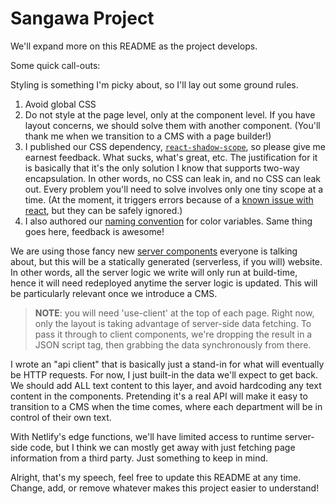 # Sangawa Project

We'll expand more on this README as the project develops.

Some quick call-outs:

Styling is something I'm picky about, so I'll lay out some ground rules.
1. Avoid global CSS
2. Do not style at the page level, only at the component level. If you have layout concerns, we should solve them with another component. (You'll thank me when we transition to a CMS with a page builder!)
3. I published our CSS dependency, [`react-shadow-scope`](https://www.npmjs.com/package/react-shadow-scope), so please give me earnest feedback. What sucks, what's great, etc. The justification for it is basically that it's the only solution I know that supports two-way encapsulation. In other words, no CSS can leak in, and no CSS can leak out. Every problem you'll need to solve involves only one tiny scope at a time. (At the moment, it triggers errors because of a [known issue with react](https://github.com/jonathandewitt-dev/react-shadow-scope/issues/2#issuecomment-1585080317), but they can be safely ignored.)
4. I also authored our [naming convention](https://levelup.gitconnected.com/air-naming-css-color-variables-437cb4d261a6) for color variables. Same thing goes here, feedback is awesome!

We are using those fancy new [server components](https://nextjs.org/docs/getting-started/react-essentials#server-components) everyone is talking about, but this will be a statically generated (serverless, if you will) website. In other words, all the server logic we write will only run at build-time, hence it will need redeployed anytime the server logic is updated. This will be particularly relevant once we introduce a CMS.

> **NOTE**: you will need 'use-client' at the top of each page. Right now, only the layout is taking advantage of server-side data fetching. To pass it through to client components, we're dropping the result in a JSON script tag, then grabbing the data synchronously from there.

I wrote an "api client" that is basically just a stand-in for what will eventually be HTTP requests. For now, I just built-in the data we'll expect to get back. We should add ALL text content to this layer, and avoid hardcoding any text content in the components. Pretending it's a real API will make it easy to transition to a CMS when the time comes, where each department will be in control of their own text.

With Netlify's edge functions, we'll have limited access to runtime server-side code, but I think we can mostly get away with just fetching page information from a third party. Just something to keep in mind.

Alright, that's my speech, feel free to update this README at any time. Change, add, or remove whatever makes this project easier to understand!
